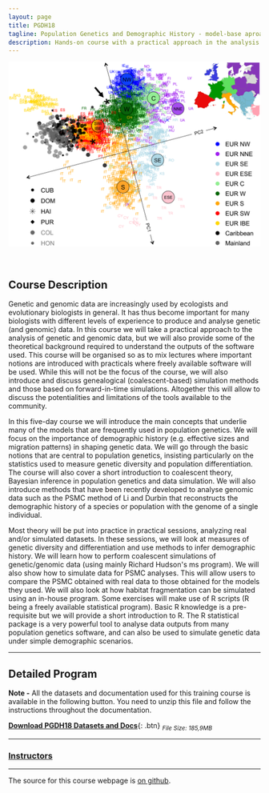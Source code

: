 ```yaml
---
layout: page
title: PGDH18 
tagline: Population Genetics and Demographic History - model-base aproaches
description: Hands-on course with a practical approach in the analysis of genetic and genomic data
---
```



![Sub-continental origin of European haplotypes derived from admixed genomes](./pages/images/PGDH18-entry_image.png)

<br/>

## Course Description

Genetic and genomic data are increasingly used by ecologists and evolutionary biologists in general. It has thus become important for many biologists with different levels of experience to produce and analyse genetic (and genomic) data. In this course we will take a practical approach to the analysis of genetic and genomic data, but we will also provide some of the theoretical background required to understand the outputs of the software used. This course will be organised so as to mix lectures where important notions are introduced with practicals where freely available software will be used. While this will not be the focus of the course, we will also introduce and discuss genealogical (coalescent-based) simulation methods and those based on forward-in-time simulations. Altogether this will allow to discuss the potentialities and limitations of the tools available to the community.

In this five-day course we will introduce the main concepts that underlie many of the models that are frequently used in population genetics. We will focus on the importance of demographic history (e.g. effective sizes and migration patterns) in shaping genetic data. We will go through the basic notions that are central to population genetics, insisting particularly on the statistics used to measure genetic diversity and population differentiation. The course will also cover a short introduction to coalescent theory, Bayesian inference in population genetics and data simulation. We will also introduce methods that have been recently developed to analyse genomic data such as the PSMC method of Li and Durbin that reconstructs the demographic history of a species or population with the genome of a single individual.

Most theory will be put into practice in practical sessions, analyzing real and/or simulated datasets. In these sessions, we will look at measures of genetic diversity and differentiation and use methods to infer demographic history. We will learn how to perform coalescent simulations of genetic/genomic data (using mainly Richard Hudson's ms program). We will also show how to simulate data for PSMC analyses. This will allow users to compare the PSMC obtained with real data to those obtained for the models they used. We will also look at how habitat fragmentation can be simulated using an in-house program. Some exercises will make use of R scripts (R being a freely available statistical program). Basic R knowledge is a pre-requisite but we will provide a short introduction to R. The R statistical package is a very powerful tool to analyse data outputs from many population genetics software, and can also be used to simulate genetic data under simple demographic scenarios. 

---

## Detailed Program

**Note -** All the datasets and documentation used for this training course is available in the following button. You need to unzip this file and follow the instructions throughout the documentation.

[**Download PGDH18 Datasets and Docs**](https://github.com/macardoso/PGDH18/archive/master/.zip){: .btn} <sub><i>File Size: 185,9MB</i></sub>

---
### [Instructors](pages/instructors.md)
---

The source for this course webpage is [on github](https://github.com/GTPB/PGH18).
